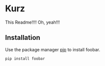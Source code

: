 # Kurz

This Readme!!!! Oh, yeah!!!

## Installation

Use the package manager [pip](https://pip.pypa.io/en/stable/) to install foobar.

```bash
pip install foobar
```